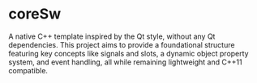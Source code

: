 # coreSw
A native C++ template inspired by the Qt style, without any Qt dependencies. This project aims to provide a foundational structure featuring key concepts like signals and slots, a dynamic object property system, and event handling, all while remaining lightweight and C++11 compatible.
